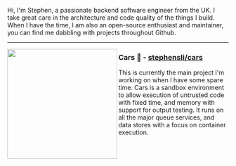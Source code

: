 Hi, I'm Stephen, a passionate backend software engineer from the UK. I take great care in the architecture and code quality of the things I build. When I have the time, I am also an open-source enthusiast and maintainer, you can find me dabbling with projects throughout Github. 

  ---
  
 <p>
  <img width="250" align='left' src="https://github.com/stephensli/stephensli/blob/main/car.png?raw=true">
</p>
 
 ### Cars 🚙 - [stephensli/cars](https://github.com/stephensli/cars)

This is currently the main project I'm working on when I have some spare time. Cars is a sandbox environment to allow execution of untrusted code with fixed time, and memory with support for output testing. It runs on all the major queue services, and data stores with a focus on container execution.
